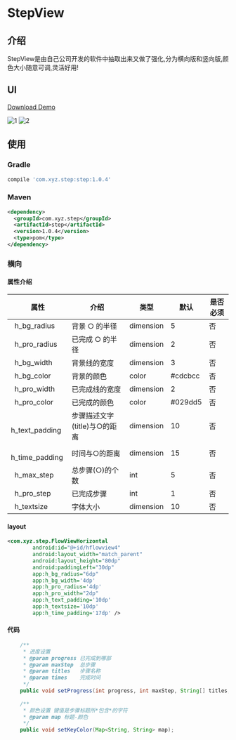 # StepView

## 介绍

StepView是由自己公司开发的软件中抽取出来又做了强化,分为横向版和竖向版,颜色大小随意可调,灵活好用!

## UI

[Download Demo](https://github.com/zhangxuyang321/StepView/blob/master/apk/step.apk)

![1](https://github.com/zhangxuyang321/StepView/blob/master/ui/hflow.png)
![2](https://github.com/zhangxuyang321/StepView/blob/master/ui/vflow.png)


## 使用

### Gradle

```Groovy
compile 'com.xyz.step:step:1.0.4'
```

### Maven

```xml
<dependency>
  <groupId>com.xyz.step</groupId>
  <artifactId>step</artifactId>
  <version>1.0.4</version>
  <type>pom</type>
</dependency>
```

### 横向

#### 属性介绍

属性 | 介绍 | 类型 | 默认 | 是否必须
    --- | --- | --- | --- | ---
    h_bg_radius | 背景 ○ 的半径 | dimension | 5 | 否
    h_pro_radius | 已完成 ○ 的半径 | dimension | 2 | 否 
    h_bg_width | 背景线的宽度 | dimension | 3 | 否
    h_bg_color | 背景的颜色 | color | #cdcbcc | 否
    h_pro_width | 已完成线的宽度 | dimension | 2 | 否
    h_pro_color | 已完成的颜色 | color | #029dd5 | 否
    h_text_padding | 步骤描述文字(title)与○的距离 | dimension | 10 | 否
    h_time_padding | 时间与○的距离 | dimension | 15 | 否
    h_max_step | 总步骤(○)的个数 | int | 5 | 否
    h_pro_step | 已完成步骤 | int | 1 | 否
    h_textsize | 字体大小 | dimension | 10 | 否
    
    
#### layout

```xml
<com.xyz.step.FlowViewHorizontal
        android:id="@+id/hflowview4"
        android:layout_width="match_parent"
        android:layout_height="80dp"
        android:paddingLeft="30dp"
        app:h_bg_radius="6dp"
        app:h_bg_width='4dp'
        app:h_pro_radius='4dp'
        app:h_pro_width="2dp"
        app:h_text_padding='10dp'
        app:h_textsize='10dp'
        app:h_time_padding='17dp' />
```

#### 代码

```java
    /**
     * 进度设置
     * @param progress 已完成到哪部
     * @param maxStep  总步骤
     * @param titles   步骤名称
     * @param times    完成时间
     */
    public void setProgress(int progress, int maxStep, String[] titles, String[] times);
    
    /**
     * 颜色设置 键值是步骤标题所*包含*的字符
     * @param map 标题-颜色
     */
    public void setKeyColor(Map<String, String> map);
```


